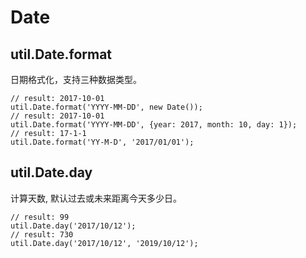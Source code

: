 # Date

## util.Date.format

日期格式化，支持三种数据类型。

    // result: 2017-10-01
    util.Date.format('YYYY-MM-DD', new Date());
    // result: 2017-10-01
    util.Date.format('YYYY-MM-DD', {year: 2017, month: 10, day: 1});
    // result: 17-1-1
    util.Date.format('YY-M-D', '2017/01/01');

## util.Date.day

计算天数, 默认过去或未来距离今天多少日。

    // result: 99
    util.Date.day('2017/10/12');
    // result: 730
    util.Date.day('2017/10/12', '2019/10/12');
